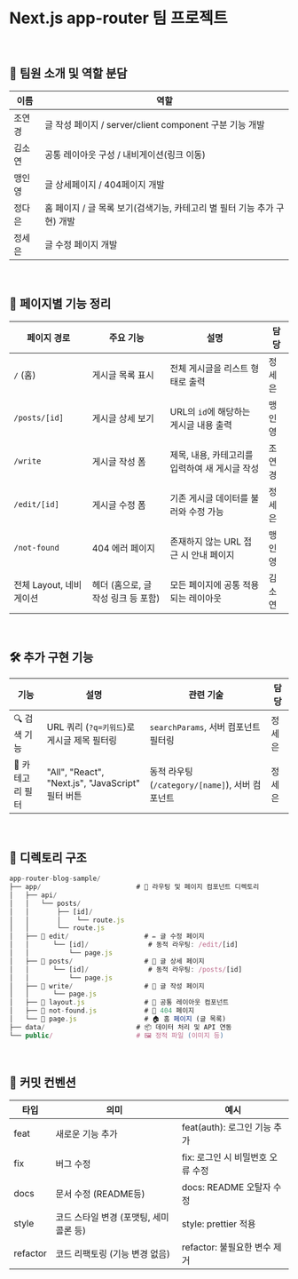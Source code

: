 # Next.js app-router 팀 프로젝트

<br />

## **👥** **팀원 소개 및 역할 분담**

| **이름** | **역할**                                                                 |
| -------- | ------------------------------------------------------------------------ |
| 조연경   | 글 작성 페이지 / server/client component 구분 기능 개발                  |
| 김소연   | 공통 레이아웃 구성 / 내비게이션(링크 이동)                               |
| 맹인영   | 글 상세페이지 / 404페이지 개발                                           |
| 정다은   | 홈 페이지 / 글 목록 보기(검색기능, 카테고리 별 필터 기능 추가 구현) 개발 |
| 정세은   | 글 수정 페이지 개발                                                      |

<br />

## 📁 페이지별 기능 정리

| 페이지 경로             | 주요 기능                           | 설명                                           | 담당   |
| ----------------------- | ----------------------------------- | ---------------------------------------------- | ------ |
| `/` (홈)                | 게시글 목록 표시                    | 전체 게시글을 리스트 형태로 출력               | 정세은 |
| `/posts/[id]`           | 게시글 상세 보기                    | URL의 `id`에 해당하는 게시글 내용 출력         | 맹인영 |
| `/write`                | 게시글 작성 폼                      | 제목, 내용, 카테고리를 입력하여 새 게시글 작성 | 조연경 |
| `/edit/[id]`            | 게시글 수정 폼                      | 기존 게시글 데이터를 불러와 수정 가능          | 정세은 |
| `/not-found`            | 404 에러 페이지                     | 존재하지 않는 URL 접근 시 안내 페이지          | 맹인영 |
| 전체 Layout, 네비게이션 | 헤더 (홈으로, 글 작성 링크 등 포함) | 모든 페이지에 공통 적용되는 레이아웃           | 김소연 |

<br />

## 🛠️ 추가 구현 기능

| 기능             | 설명                                              | 관련 기술                                       | 담당   |
| ---------------- | ------------------------------------------------- | ----------------------------------------------- | ------ |
| 🔍 검색 기능     | URL 쿼리 (`?q=키워드`)로 게시글 제목 필터링       | `searchParams`, 서버 컴포넌트 필터링            | 정세은 |
| 📂 카테고리 필터 | "All", "React", "Next.js", "JavaScript" 필터 버튼 | 동적 라우팅 (`/category/[name]`), 서버 컴포넌트 | 정세은 |

<br />

## 📁 디렉토리 구조

```jsx
app-router-blog-sample/
├── app/                        # 📂 라우팅 및 페이지 컴포넌트 디렉토리
│   ├── api/
│   │   └── posts/
│   │       ├── [id]/
│   │       │    └── route.js
│   │       └── route.js
│   ├── 📂 edit/                   # ✏️ 글 수정 페이지
│   │      └── [id]/               # 동적 라우팅: /edit/[id]
│   │          └── page.js
│   ├── 📂 posts/                  # 📄 글 상세 페이지
│   │      └── [id]/               # 동적 라우팅: /posts/[id]
│   │          └── page.js
│   ├── 📂 write/                  # 📝 글 작성 페이지
│   │      └── page.js
│   ├── 📄 layout.js               # 🧱 공통 레이아웃 컴포넌트
│   ├── 📄 not-found.js            # 🚫 404 페이지
│   └── 📄 page.js                 # 🏠 홈 페이지 (글 목록)
├── data/                       # 📦 데이터 처리 및 API 연동
└── public/                     # 🖼️ 정적 파일 (이미지 등)

```

<br />

## 📝 커밋 컨벤션

| 타입     | 의미                                   | 예시                              |
| -------- | -------------------------------------- | --------------------------------- |
| feat     | 새로운 기능 추가                       | feat(auth): 로그인 기능 추가      |
| fix      | 버그 수정                              | fix: 로그인 시 비밀번호 오류 수정 |
| docs     | 문서 수정 (README등)                   | docs: README 오탈자 수정          |
| style    | 코드 스타일 변경 (포맷팅, 세미콜론 등) | style: prettier 적용              |
| refactor | 코드 리팩토링 (기능 변경 없음)         | refactor: 불필요한 변수 제거      |
